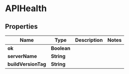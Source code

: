

# APIHealth


## Properties

Name | Type | Description | Notes
------------ | ------------- | ------------- | -------------
**ok** | **Boolean** |  | 
**serverName** | **String** |  | 
**buildVersionTag** | **String** |  | 



